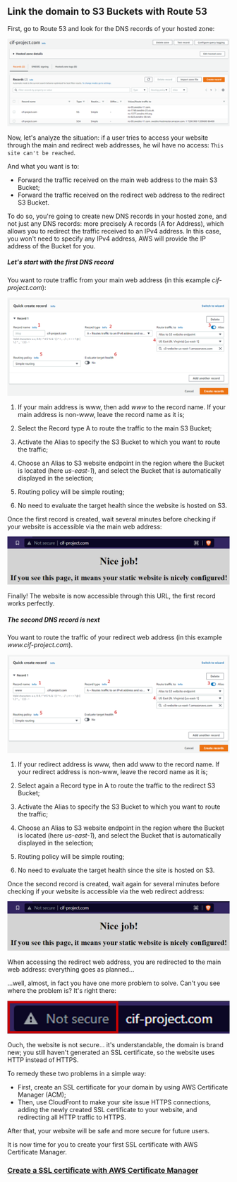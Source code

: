 ## Link the domain to S3 Buckets with Route 53

First, go to Route 53 and look for the DNS records of your hosted zone:

![Hosted Zone](images/hosted-zone.png)

Now, let's analyze the situation: if a user tries to access your website through the main and redirect web addresses, he wil have no access: `This site can't be reached`.

And what you want is to:
- Forward the traffic received on the main web address to the main S3 Bucket;
- Forward the traffic received on the redirect web address to the redirect S3 Bucket.

To do so, you're going to create new DNS records in your hosted zone, and not just any DNS records: more precisely A records (A for Address), which allows you to redirect the traffic received to an IPv4 address. In this case, you won't need to specify any IPv4 address, AWS will provide the IP address of the Bucket for you.

##### Let's start with the first DNS record
You want to route traffic from your main web address (in this example *cif-project.com*):

![Create record main](images/create-record-main.png)

1.	If your main address is www, then add *www* to the record name. If your main address is non-www, leave the record name as it is;

2.	Select the Record type A to route the traffic to the main S3 Bucket;

3.	Activate the Alias to specify the S3 Bucket to which you want to route the traffic;

4.	Choose an Alias to S3 website endpoint in the region where the Bucket is located (here *us-east-1*), and select the Bucket that is automatically displayed in the selection;

5.	Routing policy will be simple routing;

6.	No need to evaluate the target health since the website is hosted on S3.

Once the first record is created, wait several minutes before checking if your website is accessible via the main web address:

![Nice job main](images/nice-job-main.png)

Finally! The website is now accessible through this URL, the first record works perfectly.

##### The second DNS record is next
You want to route the traffic of your redirect web address (in this example *www<nolink>.cif-project.com*).

![Create record redirect](images/create-record-redirect.png)

1.	If your redirect address is www, then add www to the record name. If your redirect address is non-www, leave the record name as it is;

2.	Select again a Record type in A to route the traffic to the redirect S3 Bucket;

3.	Activate the Alias to specify the S3 Bucket to which you want to route the traffic;

4.	Choose an Alias to S3 website endpoint in the region where the Bucket is located (here *us-east-1*), and select the Bucket that is automatically displayed in the selection;

5.	Routing policy will be simple routing;

6.	No need to evaluate the target health since the site is hosted on S3.

Once the second record is created, wait again for several minutes before checking if your website is accessible via the web redirect address:

![Nice job redirect](images/nice-job-redirect.png)

When accessing the redirect web address, you are redirected to the main web address: everything goes as planned...

...well, almost, in fact you have one more problem to solve. Can't you see where the problem is? It's right there:

![Not secure](images/not-secure.png)

Ouch, the website is not secure... it's understandable, the domain is brand new; you still haven't generated an SSL certificate, so the website uses HTTP instead of HTTPS.

To remedy these two problems in a simple way:
- First, create an SSL certificate for your domain by using AWS Certificate Manager (ACM);
- Then, use CloudFront to make your site issue HTTPS connections, adding the newly created SSL certificate to your website, and redirecting all HTTP traffic to HTTPS.

After that, your website will be safe and more secure for future users.

It is now time for you to create your first SSL certificate with AWS Certificate Manager.

### [Create a SSL certificate with AWS Certificate Manager](/projects/project-1/part-6/README.md)